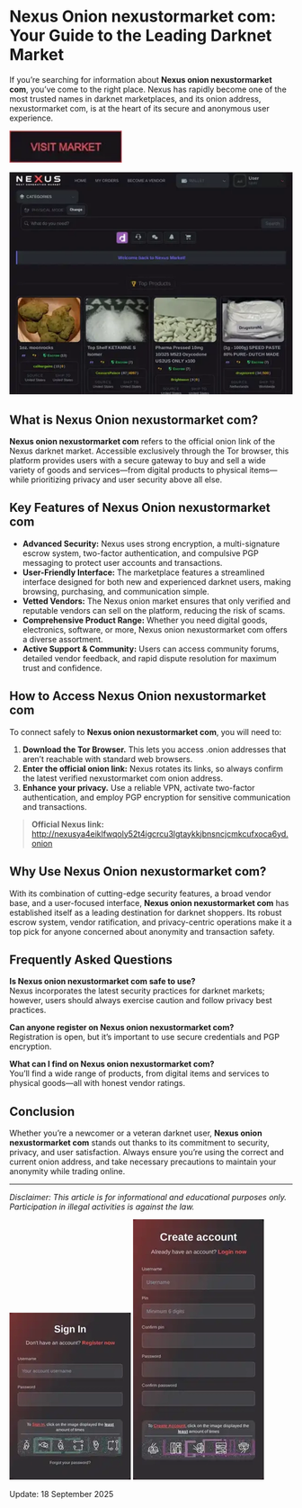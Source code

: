 # Nexus Onion nexustormarket com: Your Guide to the Leading Darknet Market

If you’re searching for information about **Nexus onion nexustormarket com**, you’ve come to the right place. Nexus has rapidly become one of the most trusted names in darknet marketplaces, and its onion address, nexustormarket com, is at the heart of its secure and anonymous user experience.

[<img src="/asset/init.webp" width="200">](http://nexusya4eiklfwqoly52t4igcrcu3lgtaykkjbnsncjcmkcufxoca6yd.onion)

<a href="http://nexusya4eiklfwqoly52t4igcrcu3lgtaykkjbnsncjcmkcufxoca6yd.onion"><img src="/asset/paste.webp" alt="image" style="max-width: 100%;"></a>


## What is Nexus Onion nexustormarket com?

**Nexus onion nexustormarket com** refers to the official onion link of the Nexus darknet market. Accessible exclusively through the Tor browser, this platform provides users with a secure gateway to buy and sell a wide variety of goods and services—from digital products to physical items—while prioritizing privacy and user security above all else.

## Key Features of Nexus Onion nexustormarket com

- **Advanced Security:** Nexus uses strong encryption, a multi-signature escrow system, two-factor authentication, and compulsive PGP messaging to protect user accounts and transactions.
- **User-Friendly Interface:** The marketplace features a streamlined interface designed for both new and experienced darknet users, making browsing, purchasing, and communication simple.
- **Vetted Vendors:** The Nexus onion market ensures that only verified and reputable vendors can sell on the platform, reducing the risk of scams.
- **Comprehensive Product Range:** Whether you need digital goods, electronics, software, or more, Nexus onion nexustormarket com offers a diverse assortment.
- **Active Support & Community:** Users can access community forums, detailed vendor feedback, and rapid dispute resolution for maximum trust and confidence.

## How to Access Nexus Onion nexustormarket com

To connect safely to **Nexus onion nexustormarket com**, you will need to:

1. **Download the Tor Browser.** This lets you access .onion addresses that aren’t reachable with standard web browsers.
2. **Enter the official onion link:** Nexus rotates its links, so always confirm the latest verified nexustormarket com onion address.
3. **Enhance your privacy.** Use a reliable VPN, activate two-factor authentication, and employ PGP encryption for sensitive communication and transactions.

> **Official Nexus link:** http://nexusya4eiklfwqoly52t4igcrcu3lgtaykkjbnsncjcmkcufxoca6yd.onion

## Why Use Nexus Onion nexustormarket com?

With its combination of cutting-edge security features, a broad vendor base, and a user-focused interface, **Nexus onion nexustormarket com** has established itself as a leading destination for darknet shoppers. Its robust escrow system, vendor ratification, and privacy-centric operations make it a top pick for anyone concerned about anonymity and transaction safety.

## Frequently Asked Questions

**Is Nexus onion nexustormarket com safe to use?**  
Nexus incorporates the latest security practices for darknet markets; however, users should always exercise caution and follow privacy best practices.

**Can anyone register on Nexus onion nexustormarket com?**  
Registration is open, but it’s important to use secure credentials and PGP encryption.

**What can I find on Nexus onion nexustormarket com?**  
You’ll find a wide range of products, from digital items and services to physical goods—all with honest vendor ratings.

## Conclusion

Whether you’re a newcomer or a veteran darknet user, **Nexus onion nexustormarket com** stands out thanks to its commitment to security, privacy, and user satisfaction. Always ensure you’re using the correct and current onion address, and take necessary precautions to maintain your anonymity while trading online.

---

*Disclaimer: This article is for informational and educational purposes only. Participation in illegal activities is against the law.*

<a href="http://nexusya4eiklfwqoly52t4igcrcu3lgtaykkjbnsncjcmkcufxoca6yd.onion"><img src="/asset/manager.webp" style="max-width: 100%;"></a>
<a href="http://nexusya4eiklfwqoly52t4igcrcu3lgtaykkjbnsncjcmkcufxoca6yd.onion"><img src="/asset/search.webp" style="max-width: 100%;"></a>



Update:  18 September 2025